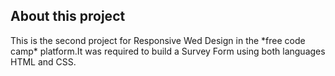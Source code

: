<h2>About this project<br></h2>
This is the second project for Responsive Wed Design in the *free code camp* platform.It was required to build a Survey Form using both languages HTML and CSS.

